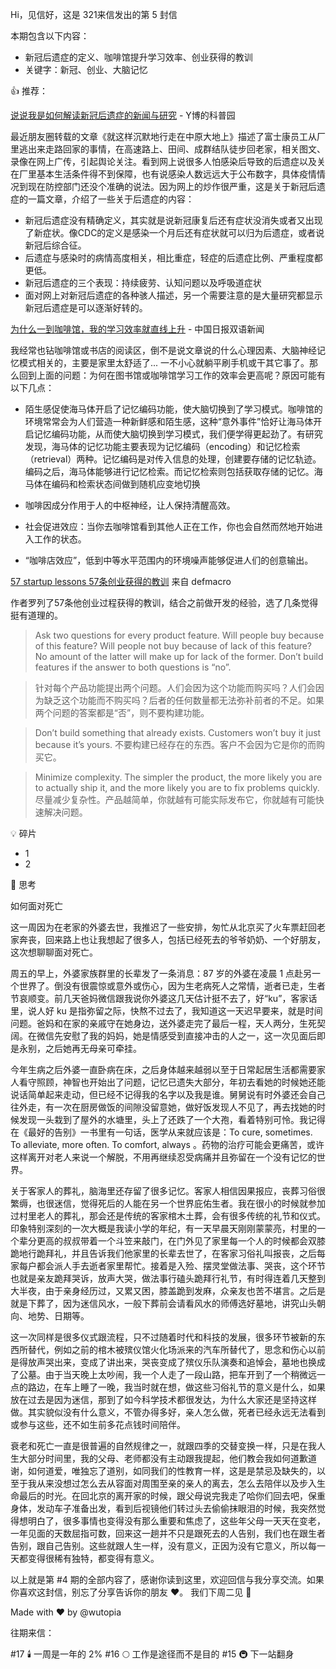 
Hi，见信好，这是 321来信发出的第 5 封信

本期包含以下内容：
- 新冠后遗症的定义、咖啡馆提升学习效率、创业获得的教训
- 关键字：新冠、创业、大脑记忆

👍 推荐：


[说说我是如何解读新冠后遗症的新闻与研究](https://mp.weixin.qq.com/s/YSBXbXHGVzyTaSDNJtoxcA) - Y博的科普园


最近朋友圈转载的文章《就这样沉默地行走在中原大地上》描述了富士康员工从厂里逃出来走路回家的事情，在高速路上、田间、成群结队徒步回老家，相关图文、录像在网上广传，引起舆论关注。看到网上说很多人怕感染后导致的后遗症以及关在厂里基本生活条件得不到保障，也有说感染人数远远大于公布数字，具体疫情情况到现在防控部门还没个准确的说法。因为网上的炒作很严重，这是关于新冠后遗症的一篇文章，介绍了一些关于后遗症的内容：

- 新冠后遗症没有精确定义，其实就是说新冠康复后还有症状没消失或者又出现了新症状。像CDC的定义是感染一个月后还有症状就可以归为后遗症，或者说新冠后综合征。
- 后遗症与感染时的病情高度相关，相比重症，轻症的后遗症比例、严重程度都更低。
- 新冠后遗症的三个表现：持续疲劳、认知问题以及呼吸道症状
- 面对网上对新冠后遗症的各种骇人描述，另一个需要注意的是大量研究都显示新冠后遗症是可以逐渐好转的。


[为什么一到咖啡馆，我的学习效率就直线上升](https://mp.weixin.qq.com/s/S5Rg0IxqpKoDYC5PoJXA3w) - 中国日报双语新闻

我经常也钻咖啡馆或书店的阅读区，倒不是说文章说的什么心理因素、大脑神经记忆模式相关的，主要是家里太舒适了... 一不小心就躺平刷手机或干其它事了。那么回到上面的问题：为何在图书馆或咖啡馆学习工作的效率会更高呢？原因可能有以下几点：

- 陌生感促使海马体开启了记忆编码功能，使大脑切换到了学习模式。咖啡馆的环境常常会为人们营造一种新鲜感和陌生感，这种“意外事件”恰好让海马体开启记忆编码功能，从而使大脑切换到学习模式，我们便学得更起劲了。有研究发现，海马体的记忆功能主要表现为记忆编码（encoding）和记忆检索（retrieval）两种。记忆编码是对传入信息的处理，创建要存储的记忆轨迹。编码之后，海马体能够进行记忆检索。而记忆检索则包括获取存储的记忆。海马体在编码和检索状态间做到随机应变地切换

- 咖啡因成分作用于人的中枢神经，让人保持清醒高效。
- 社会促进效应：当你去咖啡馆看到其他人正在工作，你也会自然而然地开始进入工作的状态。
- “咖啡店效应”，低到中等水平范围内的环境噪声能够促进人们的创意输出。

[57 startup lessons 57条创业获得的教训](https://www.defmacro.org/2013/07/23/startup-lessons.html?) 来自 defmacro

作者罗列了57条他创业过程获得的教训，结合之前做开发的经验，选了几条觉得挺有道理的。

> Ask two questions for every product feature. Will people buy because of this feature? Will people not buy because of lack of this feature? No amount of the latter will make up for lack of the former. Don’t build features if the answer to both questions is “no”.

> 针对每个产品功能提出两个问题。人们会因为这个功能而购买吗？人们会因为缺乏这个功能而不购买吗？后者的任何数量都无法弥补前者的不足。如果两个问题的答案都是“否”，则不要构建功能。

> Don’t build something that already exists. Customers won’t buy it just because it’s yours.
 不要构建已经存在的东西。客户不会因为它是你的而购买它。

> Minimize complexity. The simpler the product, the more likely you are to actually ship it, and the more likely you are to fix problems quickly.
> 尽量减少复杂性。产品越简单，你就越有可能实际发布它，你就越有可能快速解决问题。

💡 碎片
- 1
- 2

👀 思考

如何面对死亡

这一周因为在老家的外婆去世，我推迟了一些安排，匆忙从北京买了火车票赶回老家奔丧，回来路上也让我想起了很多人，包括已经死去的爷爷奶奶、一个好朋友，这次想聊聊面对死亡。

周五的早上，外婆家族群里的长辈发了一条消息：87 岁的外婆在凌晨 1 点赴另一个世界了。倒没有很震惊或意外或伤心，因为生老病死人之常情，逝者已走，生者节哀顺变。前几天爸妈微信跟我说你外婆这几天估计挺不去了，好“ku”，客家话里，说人好 ku 是指弥留之际，快熬不过去了，我知道这一天迟早要来，就是时间问题。爸妈和在家的亲戚守在她身边，送外婆走完了最后一程，天人两分，生死契阔。在微信先安慰了我的妈妈，她是情感受到直接冲击的人之一，这一次见面后即是永别，之后她再无母亲可牵挂。

今年生病之后外婆一直卧病在床，之后身体越来越弱以至于日常起居生活都需要家人看守照顾，神智也开始出了问题，记忆已遗失大部分，年初去看她的时候她还能说话简单起来走动，但已经不记得我的名字以及我是谁。舅舅说有时外婆还会自己往外走，有一次在厨房做饭的间隙没留意她，做好饭发现人不见了，再去找她的时候发现一头栽到了屋外的水塘里，头上了还跌了一个大孢，看着特别可怜。我记得在《最好的告别》一书里有一句话，医学从来就应该是：To cure, sometimes. To alleviate, more often. To comfort, always 。药物的治疗可能会更痛苦，或许这样离开对老人来说一个解脱，不用再继续忍受病痛并且弥留在一个没有记忆的世界。

关于客家人的葬礼，脑海里还存留了很多记忆。客家人相信因果报应，丧葬习俗很繁缛，也很迷信，觉得死后的人能在另一个世界庇佑生者。我在很小的时候就参加过村里老人的葬礼，那会还是传统的客家棺木土葬，会有很多传统的礼节和仪式。印象特别深刻的一次大概是我读小学的年纪，有一天早晨天刚刚蒙蒙亮，村里的一个辈分更高的叔叔带着一个斗笠来敲门，在门外见了家里每一个人的时候都会双膝跪地行跪拜礼，并且告诉我们他家里的长辈去世了，在客家习俗礼叫报丧，之后每家每户都会派人手去逝者家里帮忙。接着是入殓、摆灵堂做法事、哭丧，这个环节也就是亲友跪拜哭诉，放声大哭，做法事行磕头跪拜行礼节，有时得连着几天整到大半夜，由于亲身经历过，又累又困，膝盖跪到发麻，众亲友也苦不堪言。之后是就是下葬了，因为迷信风水，一般下葬前会请看风水的师傅选好墓地，讲究山头朝向、地势、日期等。


这一次同样是很多仪式跟流程，只不过随着时代和科技的发展，很多环节被新的东西所替代，例如之前的棺木被殡仪馆火化场派来的汽车所替代了，思念和伤心以前是得放声哭出来，变成了讲出来，哭丧变成了殡仪乐队演奏和追悼会，墓地也换成了公墓。由于当天晚上太吵闹，我一个人走了一段山路，把车开到了一个稍微远一点的路边，在车上睡了一晚，我当时就在想，做这些习俗礼节的意义是什么，如果放在过去是因为迷信，那到了如今科学技术都很发达，为什么大家还是坚持这样做。其实貌似没有什么意义，不管办得多好，亲人怎么做，死者已经永远无法看到或参与这些，还不如生前多花点钱时间陪伴。

衰老和死亡一直是很普遍的自然规律之一，就跟四季的交替变换一样，只是在我人生大部分时间里，我的父母、老师都没有主动跟我提起，他们教会我如何道歉道谢，如何道爱，唯独忘了道别，如同我们的性教育一样，这是是禁忌及缺失的，以至于我从来没想过怎么去从容面对周围至亲的亲人的离去，怎么去陪伴以及步入生命最后的时光。在回北京的离开家的时候，跟父母说完我走了哈你们回去吧，保重身体，发动车子准备出发，看到后视镜他们转过头去偷偷抹眼泪的时候，我突然觉得想明白了，很多事情也变得没有那么重要和焦虑了，这些年父母一天天在变老，一年见面的天数屈指可数，回来这一趟并不只是跟死去的人告别，我们也在跟生者告别，跟自己告别。这些就跟人生一样，没有意义，正因为没有它意义，所以每一天都变得很稀有独特，都变得有意义。


以上就是第 #4 期的全部内容了，感谢你读到这里，欢迎回信与我分享交流。如果你喜欢这封信，别忘了分享告诉你的朋友 ❤️。
我们下周二见 👋

Made with ❤️ by @wutopia


往期来信：

#17 🕯️ 一周是一年的 2%
#16 🌕 工作是途径而不是目的
#15 🚇 下一站翻身

